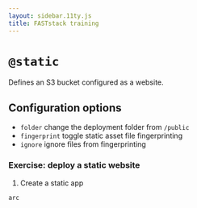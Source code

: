 ```yaml
---
layout: sidebar.11ty.js
title: FASTstack training
---
```


# `@static`

Defines an S3 bucket configured as a website. 

## Configuration options

- `folder` change the deployment folder from `/public`
- `fingerprint` toggle static asset file fingerprinting
- `ignore` ignore files from fingerprinting

### Exercise: deploy a static website

1. Create a static app

```bash
arc 
```

